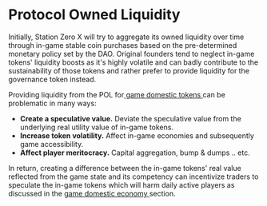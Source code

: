 # Protocol Owned Liquidity

Initially, Station Zero X will try to aggregate its owned liquidity over time through in-game stable coin purchases based on the pre-determined monetary policy set by the DAO. Original founders tend to neglect in-game tokens' liquidity boosts as it's highly volatile and can badly contribute to the sustainability of those tokens and rather prefer to provide liquidity for the governance token instead.

Providing liquidity from the POL for[ game domestic tokens ](../game-domestic-economy.md)can be problematic in many ways:&#x20;

* **Create a speculative value.** Deviate the speculative value from the underlying real utility value of in-game tokens.
* **Increase token volatility.** Affect in-game economies and subsequently game accessibility.
* **Affect player meritocracy.** Capital aggregation, bump & dumps .. etc.

In return, creating a difference between the in-game tokens' real value reflected from the game state and its competency can incentivize traders to speculate the in-game tokens which will harm daily active players as discussed in the [game domestic economy ](../game-domestic-economy.md)section.

